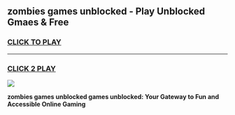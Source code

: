 
## zombies games unblocked - Play Unblocked Gmaes & Free
<h3>
<a href="https://news.freeplayer.one?title=zombies_games_unblocked&ref=16F">CLICK TO PLAY</a></h3>
<hr>

<h3>
<a href="https://news.freeplayer.one?title=zombies_games_unblocked&ref=16F">CLICK 2 PLAY</a>
  
</h3>

<a href="https://news.freeplayer.one?title=zombies_games_unblocked&ref=16F/"><img src="https://clearcache.store/games.png"></a>


**zombies games unblocked games unblocked: Your Gateway to Fun and Accessible Online Gaming**
